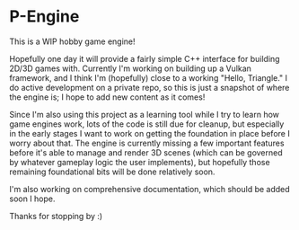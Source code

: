 # P-Engine
This is a WIP hobby game engine!

Hopefully one day it will provide a fairly simple C++ interface for building 2D/3D games with. Currently I'm working on building up a Vulkan framework, and I think I'm (hopefully) close to a working "Hello, Triangle." I do active development on a private repo, so this is just a snapshot of where the engine is; I hope to add new content as it comes!

Since I'm also using this project as a learning tool while I try to learn how game engines work, lots of the code is still due for cleanup, but especially in the early stages I want to work on getting the foundation in place before I worry about that. The engine is currently missing a few important features before it's able to manage and render 3D scenes (which can be governed by whatever gameplay logic the user implements), but hopefully those remaining foundational bits will be done relatively soon.

I'm also working on comprehensive documentation, which should be added soon I hope.

Thanks for stopping by :)
